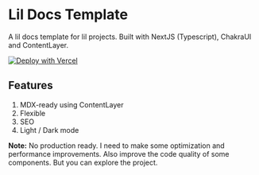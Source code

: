# Lil Docs Template

A lil docs template for lil projects. Built with NextJS (Typescript), ChakraUI and ContentLayer.

[![Deploy with Vercel](https://vercel.com/button)](https://vercel.com/new/clone?repository-url=https://www.github.com/bryanbarrios/lil-docs-template)

## Features

1. MDX-ready using ContentLayer
2. Flexible
3. SEO
4. Light / Dark mode

**Note:** No production ready. I need to make some optimization and performance improvements. Also improve the code quality of some components. But you can explore the project.
